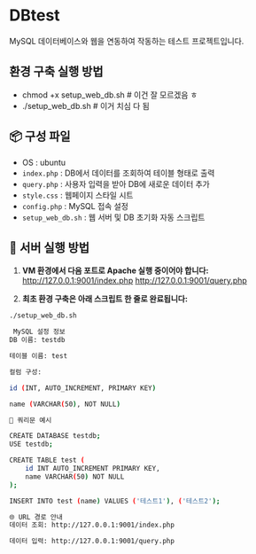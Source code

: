 # DBtest

MySQL 데이터베이스와 웹을 연동하여 작동하는 테스트 프로젝트입니다.

## 환경 구축 실행 방법
- chmod +x setup_web_db.sh # 이건 잘 모르겠음 ㅎ
- ./setup_web_db.sh # 이거 치심 다 됨
## 📦 구성 파일
- OS : ubuntu
- `index.php` : DB에서 데이터를 조회하여 테이블 형태로 출력  
- `query.php` : 사용자 입력을 받아 DB에 새로운 데이터 추가  
- `style.css` : 웹페이지 스타일 시트  
- `config.php` : MySQL 접속 설정  
- `setup_web_db.sh` : 웹 서버 및 DB 초기화 자동 스크립트

## 🚀 서버 실행 방법

1. **VM 환경에서 다음 포트로 Apache 실행 중이어야 합니다:**
http://127.0.0.1:9001/index.php http://127.0.0.1:9001/query.php

3. **최초 환경 구축은 아래 스크립트 한 줄로 완료됩니다:**

```bash
./setup_web_db.sh

 MySQL 설정 정보
DB 이름: testdb

테이블 이름: test

컬럼 구성:

id (INT, AUTO_INCREMENT, PRIMARY KEY)

name (VARCHAR(50), NOT NULL)

🧾 쿼리문 예시

CREATE DATABASE testdb;
USE testdb;

CREATE TABLE test (
    id INT AUTO_INCREMENT PRIMARY KEY,
    name VARCHAR(50) NOT NULL
);

INSERT INTO test (name) VALUES ('테스트1'), ('테스트2');

🌐 URL 경로 안내
데이터 조회: http://127.0.0.1:9001/index.php

데이터 입력: http://127.0.0.1:9001/query.php
